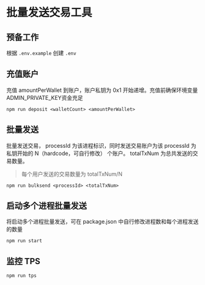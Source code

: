 # 批量发送交易工具

## 预备工作

根据 `.env.example` 创建 `.env`

## 充值账户

充值 amountPerWallet 到账户，账户私钥为 0x1 开始递增。充值前确保环境变量ADMIN_PRIVATE_KEY资金充足
```
npm run deposit <walletCount> <amountPerWallet>
```

## 批量发送

批量发送交易， processId 为该进程标识，同时发送交易账户为该 processId 为私钥开始的 N（hardcode，可自行修改） 个账户。 totalTxNum 为总共发送的交易数量。

> 每个用户发送的交易数量为 totalTxNum/N
```
npm run bulksend <processId> <totalTxNum>
```

## 启动多个进程批量发送

将启动多个进程批量发送，可在 package.json 中自行修改进程数和每个进程发送的数量

```
npm run start
```

## 监控 TPS
```
npm run tps
```

